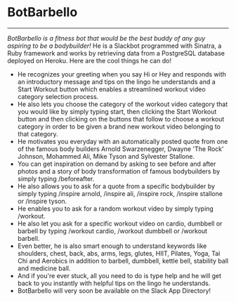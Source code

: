 # BotBarbello
------

*BotBarbello is a fitness bot that would be the best buddy of any guy aspiring to be a bodybuilder!*
He is a Slackbot programmed with Sinatra, a Ruby framework and works by retrieving data from a PostgreSQL database deployed on Heroku. Here are the cool things he can do!

- He recognizes your greeting when you say Hi or Hey and responds with an introductory message and tips on the lingo he understands and a Start Workout button which enables a streamlined workout video category selection process.
- He also lets you choose the category of the workout video category that you would like by simply typing start, then clicking the Start Workout button and then clicking on the buttons that follow to choose a workout category in order to be given a brand new workout video belonging to that category.
- He motivates you everyday with an automatically posted quote from one of the famous body builders Arnold Swarzenegger, Dwayne 'The Rock' Johnson, Mohammed Ali, Mike Tyson and Sylvester Stallone.
- You can get inspiration on demand by asking to see before and after photos and a story of body transformation of famous bodybuilders by simply typing /beforeafter.
- He also allows you to ask for a quote from a specific bodybuilder by simply typing /inspire arnold, /inspire ali, /inspire rock, /inspire stallone or /inspire tyson.
- He enables you to ask for a random workout video by simply typing /workout.
- He also let you ask for a specific workout video on cardio, dumbbell or barbell by typing /workout cardio, /workout dumbbell or /workout barbell.
- Even better, he is also smart enough to understand keywords like shoulders, chest, back, abs, arms, legs, glutes, HIIT, Pilates, Yoga, Tai Chi and Aerobics in addition to barbell, dumbbell, kettle bell, stability ball and medicine ball.
- And if you're ever stuck, all you need to do is type help and he will get back to you instantly with helpful tips on the lingo he understands.
- BotBarbello will very soon be available on the Slack App Directory!

